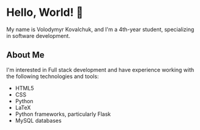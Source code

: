 # Hello, World! 👋

My name is Volodymyr Kovalchuk, and I'm a 4th-year student, specializing in software development.

## About Me

I'm interested in Full stack development and have experience working with the following technologies and tools:

- HTML5
- CSS
- Python
- LaTeX
- Python frameworks, particularly Flask
- MySQL databases

